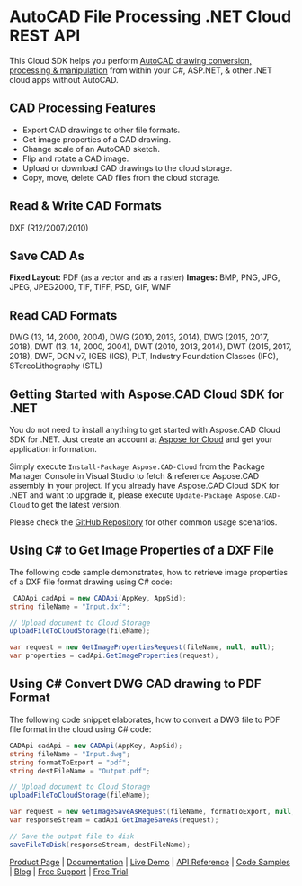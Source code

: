 # AutoCAD File Processing .NET Cloud REST API

This Cloud SDK helps you perform [AutoCAD drawing conversion, processing & manipulation](https://products.aspose.cloud/cad/net) from within your C#, ASP.NET, & other .NET cloud apps without AutoCAD.

## CAD Processing Features

- Export CAD drawings to other file formats.
- Get image properties of a CAD drawing.
- Change scale of an AutoCAD sketch.
- Flip and rotate a CAD image.
- Upload or download CAD drawings to the cloud storage.
- Copy, move, delete CAD files from the cloud storage.

## Read & Write CAD Formats

DXF (R12/2007/2010)

## Save CAD As

**Fixed Layout:** PDF (as a vector and as a raster)
**Images:** BMP, PNG, JPG, JPEG, JPEG2000, TIF, TIFF, PSD, GIF, WMF

## Read CAD Formats

DWG (13, 14, 2000, 2004), DWG (2010, 2013, 2014), DWG (2015, 2017, 2018), DWT (13, 14, 2000, 2004), DWT (2010, 2013, 2014), DWT (2015, 2017, 2018), DWF, DGN v7, IGES (IGS), PLT, Industry Foundation Classes (IFC), STereoLithography (STL)

## Getting Started with Aspose.CAD Cloud SDK for .NET

You do not need to install anything to get started with Aspose.CAD Cloud SDK for .NET. Just create an account at [Aspose for Cloud](https://dashboard.aspose.cloud/#/apps) and get your application information.

Simply execute `Install-Package Aspose.CAD-Cloud` from the Package Manager Console in Visual Studio to fetch & reference Aspose.CAD assembly in your project. If you already have Aspose.CAD Cloud SDK for .NET and want to upgrade it, please execute `Update-Package Aspose.CAD-Cloud` to get the latest version.

Please check the [GitHub Repository](https://github.com/aspose-cad-cloud/aspose-cad-cloud-dotnet) for other common usage scenarios.

## Using C# to Get Image Properties of a DXF File

The following code sample demonstrates, how to retrieve image properties of a DXF file format drawing using C# code:

```csharp
 CADApi cadApi = new CADApi(AppKey, AppSid);
string fileName = "Input.dxf";

// Upload document to Cloud Storage
uploadFileToCloudStorage(fileName);

var request = new GetImagePropertiesRequest(fileName, null, null);
var properties = cadApi.GetImageProperties(request);
```

## Using C# Convert DWG CAD drawing to PDF Format

The following code snippet elaborates, how to convert a DWG file to PDF file format in the cloud using C# code:

```csharp
CADApi cadApi = new CADApi(AppKey, AppSid);
string fileName = "Input.dwg";
string formatToExport = "pdf";
string destFileName = "Output.pdf";

// Upload document to Cloud Storage
uploadFileToCloudStorage(fileName);

var request = new GetImageSaveAsRequest(fileName, formatToExport, null, null, null, null);
var responseStream = cadApi.GetImageSaveAs(request);

// Save the output file to disk
saveFileToDisk(responseStream, destFileName);
```

[Product Page](https://products.aspose.cloud/cad/net) | [Documentation](https://docs.aspose.cloud/display/cadcloud/Home) | [Live Demo](https://products.aspose.app/cad/family) | [API Reference](https://apireference.aspose.cloud/cad/) | [Code Samples](https://github.com/aspose-cad-cloud/aspose-cad-cloud-dotnet) | [Blog](https://blog.aspose.cloud/category/cad/) | [Free Support](https://forum.aspose.cloud/c/cad) | [Free Trial](https://dashboard.aspose.cloud/#/apps)
